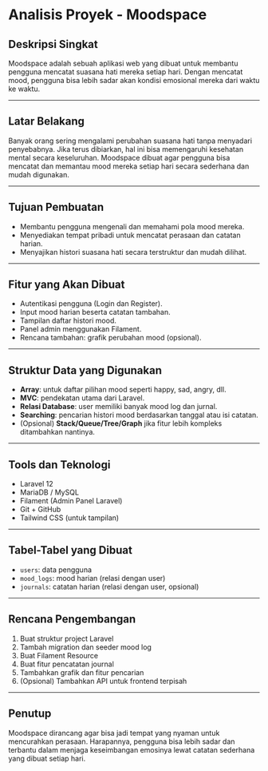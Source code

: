 # Analisis Proyek - Moodspace

## Deskripsi Singkat
Moodspace adalah sebuah aplikasi web yang dibuat untuk membantu pengguna mencatat suasana hati mereka setiap hari. Dengan mencatat mood, pengguna bisa lebih sadar akan kondisi emosional mereka dari waktu ke waktu.

---

## Latar Belakang
Banyak orang sering mengalami perubahan suasana hati tanpa menyadari penyebabnya. Jika terus dibiarkan, hal ini bisa memengaruhi kesehatan mental secara keseluruhan. Moodspace dibuat agar pengguna bisa mencatat dan memantau mood mereka setiap hari secara sederhana dan mudah digunakan.

---

## Tujuan Pembuatan
- Membantu pengguna mengenali dan memahami pola mood mereka.
- Menyediakan tempat pribadi untuk mencatat perasaan dan catatan harian.
- Menyajikan histori suasana hati secara terstruktur dan mudah dilihat.

---

## Fitur yang Akan Dibuat
- Autentikasi pengguna (Login dan Register).
- Input mood harian beserta catatan tambahan.
- Tampilan daftar histori mood.
- Panel admin menggunakan Filament.
- Rencana tambahan: grafik perubahan mood (opsional).

---

## Struktur Data yang Digunakan
- **Array**: untuk daftar pilihan mood seperti happy, sad, angry, dll.
- **MVC**: pendekatan utama dari Laravel.
- **Relasi Database**: user memiliki banyak mood log dan jurnal.
- **Searching**: pencarian histori mood berdasarkan tanggal atau isi catatan.
- (Opsional) **Stack/Queue/Tree/Graph** jika fitur lebih kompleks ditambahkan nantinya.

---

## Tools dan Teknologi
- Laravel 12
- MariaDB / MySQL
- Filament (Admin Panel Laravel)
- Git + GitHub
- Tailwind CSS (untuk tampilan)

---

## Tabel-Tabel yang Dibuat
- `users`: data pengguna
- `mood_logs`: mood harian (relasi dengan user)
- `journals`: catatan harian (relasi dengan user, opsional)

---

## Rencana Pengembangan
1. Buat struktur project Laravel
2. Tambah migration dan seeder mood log
3. Buat Filament Resource
4. Buat fitur pencatatan journal
5. Tambahkan grafik dan fitur pencarian
6. (Opsional) Tambahkan API untuk frontend terpisah

---

## Penutup
Moodspace dirancang agar bisa jadi tempat yang nyaman untuk mencurahkan perasaan. Harapannya, pengguna bisa lebih sadar dan terbantu dalam menjaga keseimbangan emosinya lewat catatan sederhana yang dibuat setiap hari.

